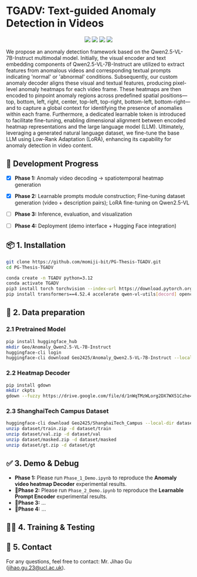 # TGADV: Text-guided Anomaly Detection in Videos

<p align="center">
  <a href="https://arxiv.org/abs/" target="_blank"><img src="https://img.shields.io/badge/arXiv-Upcoming-red?logo=arxiv"></a>
  <a href="https://huggingface.co/datasets/Geo2425/ShanghaiTech_Campus" target="_blank"><img src="https://img.shields.io/badge/%F0%9F%A4%97%20Hugging%20Face-Dataset-orange"></a>
  <a href="https://huggingface.co/Geo2425/Anomaly_Qwen2.5-VL-7B-Instruct" target="_blank"><img src="https://img.shields.io/badge/%F0%9F%A4%97%20Hugging%20Face-Model-orange"></a>
  <a href="https://drive.google.com/drive/folders/1cIISTK_XLcwCBgUw9wfyF8ABrh26nZuV?usp=sharing" target="_blank"><img src="https://img.shields.io/badge/Google%20Drive-Decoder-blue?logo=google-drive"></a>
</p>



We propose an anomaly detection framework based on the Qwen2.5-VL-7B-Instruct multimodal model. Initially, the visual encoder and text embedding components of Qwen2.5-VL-7B-Instruct are utilized to extract features from anomalous videos and corresponding textual prompts indicating 'normal' or 'abnormal' conditions. Subsequently, our custom anomaly decoder aligns these visual and textual features, producing pixel-level anomaly heatmaps for each video frame. These heatmaps are then encoded to pinpoint anomaly regions across predefined spatial positions—top, bottom, left, right, center, top-left, top-right, bottom-left, bottom-right—and to capture a global context for identifying the presence of anomalies within each frame. Furthermore, a dedicated learnable token is introduced to facilitate fine-tuning, enabling dimensional alignment between encoded heatmap representations and the large language model (LLM). Ultimately, leveraging a generated natural language dataset, we fine-tune the base LLM using Low-Rank Adaptation (LoRA), enhancing its capability for anomaly detection in video content.



## 🚧 Development Progress

- [x] **Phase 1:** Anomaly video decoding → spatiotemporal heatmap generation
- [x] **Phase 2:** Learnable prompts module construction; Fine-tuning dataset generation (video + description pairs); LoRA fine-tuning on Qwen2.5-VL
- [ ] **Phase 3:** Inference, evaluation, and visualization
- [ ] **Phase 4:** Deployment (demo interface + Hugging Face integration)



## 📦 1. Installation

```bash
git clone https://github.com/momiji-bit/PG-Thesis-TGADV.git
cd PG-Thesis-TGADV

```

```bash
conda create -n TGADV python=3.12
conda activate TGADV
pip3 install torch torchvision --index-url https://download.pytorch.org/whl/cu128
pip install transformers==4.52.4 accelerate qwen-vl-utils[decord] opencv-python matplotlib chardet ipywidgets

```



## 📂 2. Data preparation

### 2.1 Pretrained Model

```bash
pip install huggingface_hub
mkdir Geo/Anomaly_Qwen2.5-VL-7B-Instruct
huggingface-cli login
huggingface-cli download Geo2425/Anomaly_Qwen2.5-VL-7B-Instruct --local-dir Geo/Anomaly_Qwen2.5-VL-7B-Instruct

```

### 2.2 Heatmap Decoder

```bash
pip install gdown
mkdir ckpts
gdown --fuzzy https://drive.google.com/file/d/1nWqTMzWLorg2DX7WX51Czhe4ayY_MHC8/view?usp=sharing -O ckpts/step006800.pth

```

### 2.3 ShanghaiTech Campus Dataset

```bash
huggingface-cli download Geo2425/ShanghaiTech_Campus --local-dir dataset --repo-type dataset
unzip dataset/train.zip -d dataset/train
unzip dataset/val.zip -d dataset/val
unzip dataset/masked.zip -d dataset/masked
unzip dataset/gt.zip -d dataset/gt
```

## ✅ 3. Demo & Debug

- **Phase 1:** Please run `Phase_1_Demo.ipynb` to reproduce the **Anomaly video heatmap Decoder** experimental results.
- **🚧Phase 2:** Please run `Phase_2_Demo.ipynb` to reproduce the **Learnable Prompt Encoder** experimental results.
- **🚧Phase 3:**  ...
- **🚧Phase 4:**  ...



## 🏋️‍♂️ 4. Training & Testing





## 📧 5. Contact

For any questions, feel free to contact: Mr. Jihao Gu (jihao.gu.23@ucl.ac.uk).
